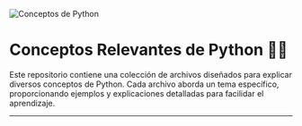 ![Conceptos de Python](https://via.placeholder.com/1200x400.png?text=Conceptos+Relevantes+de+Python)  

# Conceptos Relevantes de Python 📘🐍

Este repositorio contiene una colección de archivos diseñados para explicar diversos conceptos de Python. Cada archivo aborda un tema específico, proporcionando ejemplos y explicaciones detalladas para facilidar el aprendizaje.

---

